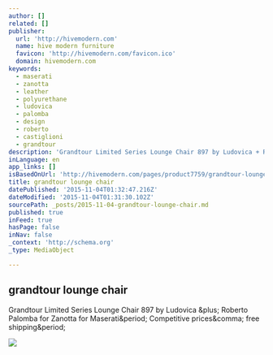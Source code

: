 ```yaml
---
author: []
related: []
publisher:
  url: 'http://hivemodern.com'
  name: hive modern furniture
  favicon: 'http://hivemodern.com/favicon.ico'
  domain: hivemodern.com
keywords:
  - maserati
  - zanotta
  - leather
  - polyurethane
  - ludovica
  - palomba
  - design
  - roberto
  - castiglioni
  - grandtour
description: 'Grandtour Limited Series Lounge Chair 897 by Ludovica + Roberto Palomba for Zanotta for Maserati. Competitive prices, free shipping.'
inLanguage: en
app_links: []
isBasedOnUrl: 'http://hivemodern.com/pages/product7759/grandtour-lounge-chair-ludovica-roberto-palomba-zanotta'
title: grandtour lounge chair
datePublished: '2015-11-04T01:32:47.216Z'
dateModified: '2015-11-04T01:31:30.102Z'
sourcePath: _posts/2015-11-04-grandtour-lounge-chair.md
published: true
inFeed: true
hasPage: false
inNav: false
_context: 'http://schema.org'
_type: MediaObject

---
```

<article style=""><h1>grandtour lounge chair</h1><p>Grandtour Limited Series Lounge Chair 897 by Ludovica &amp;plus; Roberto Palomba for Zanotta for Maserati&amp;period; Competitive prices&amp;comma; free shipping&amp;period;</p><img src="http://hivemodern.com/public_resources/grandtour-lounge-chair-ludovica-roberto-palomba-zanotta-1.jpg" /></article>